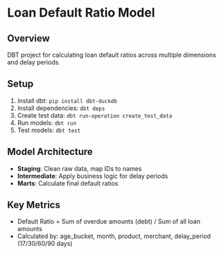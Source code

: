 # Loan Default Ratio Model

## Overview
DBT project for calculating loan default ratios across multiple dimensions and delay periods.

## Setup
1. Install dbt: `pip install dbt-duckdb`
2. Install dependencies: `dbt deps`
3. Create test data: `dbt run-operation create_test_data`
4. Run models: `dbt run`
5. Test models: `dbt test`

## Model Architecture
- **Staging**: Clean raw data, map IDs to names
- **Intermediate**: Apply business logic for delay periods
- **Marts**: Calculate final default ratios

## Key Metrics
- Default Ratio = Sum of overdue amounts (debt) / Sum of all loan amounts
- Calculated by: age_bucket, month, product, merchant, delay_period (17/30/60/90 days)